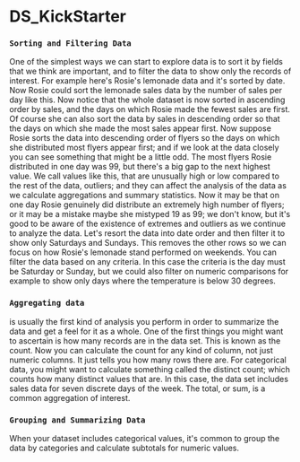 # DS_KickStarter

### `Sorting and Filtering Data`
One of the simplest ways we can start to explore data is to sort it by fields
that we think are important, and to filter the data to show only the records
of interest. For example here's Rosie's lemonade data and it's sorted by date.
Now Rosie could sort the lemonade sales data by the number of sales per day like this.
Now notice that the whole dataset is now sorted in ascending order by sales, and
the days on which Rosie made the fewest sales are first. Of course she can also
sort the data by sales in descending order so that the days on which she made
the most sales appear first. Now suppose Rosie sorts the data into
descending order of flyers so the days on which she distributed most flyers
appear first; and if we look at the data closely you can see something that might
be a little odd. The most flyers Rosie distributed in one day was 99, but
there's a big gap to the next highest value. We call values like this, that are
unusually high or low compared to the rest of the data, outliers; and they can
affect the analysis of the data as we calculate aggregations and summary
statistics. Now it may be that on one day Rosie genuinely did distribute an
extremely high number of flyers; or it may be a mistake maybe she mistyped
19 as 99; we don't know, but it's good to be aware of the existence of extremes
and outliers as we continue to analyze the data.
Let's resort the data into date order and then filter it to show only
Saturdays and Sundays. This removes the other rows so we can focus on how
Rosie's lemonade stand performed on weekends. You can filter the data based
on any criteria. In this case the criteria is the day must be Saturday or
Sunday, but we could also filter on numeric comparisons for example to show
only days where the temperature is below 30 degrees.



 ### `Aggregating data`
  is usually the first kind of analysis you perform in order to summarize the data and get a feel for it as a whole. One of the first things you might want to ascertain is how many records are in the data set. This is known as the count. Now
you can calculate the count for any kind of column, not just numeric columns. It just tells you how many rows there are. For categorical data, you might want to calculate something called the distinct count; which counts how many distinct values that are. In this case, the data set includes sales data for seven
discrete days of the week. The total, or sum, is a common aggregation of interest.

### `Grouping and Summarizing Data`
When your dataset includes categorical values, it's common to group the data by
categories and calculate subtotals for numeric values.